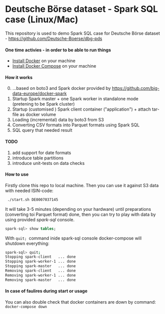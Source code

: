 # Deutsche Börse dataset - Spark SQL case (Linux/Mac)
This repository is used to demo Spark SQL case for Deutsche Börse dataset - https://github.com/Deutsche-Boerse/dbg-pds

#### One time activies - in order to be able to run things

- [Install Docker](https://www.docker.com/community-edition#/download) on your machine
- [Install Docker Compose](https://docs.docker.com/compose/install/) on your machine

#### How it works
0) ...based on boto3 and Spark docker provided by https://github.com/big-data-europe/docker-spark
1) Startup Spark master + one Spark worker in standalone mode (pretening to be Spark cluster)
2) Startup (customised ) Spark client container ("application") + attach tar-file as docker volume
3) Loading (incremental) data by boto3 from S3
4) Converting CSV formats into Parquet formats using Spark SQL
5) SQL query that needed result

#### TODO
1) add support for date formats
2) introduce table partitions 
3) introduce unit-tests on data checks

#### How to use
Firstly clone this repo to local machine.
Then you can use it against S3 data with needed ISIN-code:

```bash
 ./start.sh DE0007037145
```

It will take 3-5 minutes (depending on your hardware) until preparations (converting toi Parquet format) done, then you can try to play with data by using provided *spark-sql* console.
```sql
spark-sql> show tables;

```

With `quit; `command inide spark-sql console docker-compose will shutdown everything:
```bash
spark-sql> quit;
Stopping spark-client   ... done
Stopping spark-worker-1 ... done
Stopping spark-master   ... done
Removing spark-client   ... done
Removing spark-worker-1 ... done
Removing spark-master   ... done

```

#### In case of faulires during start or usage 
You can also double check that docker containers are down by command:
`docker-compose down` 

